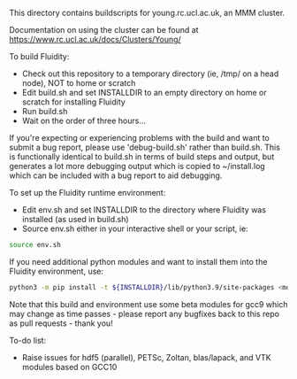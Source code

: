 This directory contains buildscripts for young.rc.ucl.ac.uk, an MMM cluster.

Documentation on using the cluster can be found at https://www.rc.ucl.ac.uk/docs/Clusters/Young/

To build Fluidity:

* Check out this repository to a temporary directory (ie, /tmp/<yourusername> on a head node), NOT to home or scratch
* Edit build.sh and set INSTALLDIR to an empty directory on home or scratch for installing Fluidity
* Run build.sh
* Wait on the order of three hours...

If you're expecting or experiencing problems with the build and want to submit a bug report, please use 'debug-build.sh'
rather than build.sh. This is functionally identical to build.sh in terms of build steps and output, but generates a lot
more debugging output which is copied to ~/install.log which can be included with a bug report to aid debugging.

To set up the Fluidity runtime environment:

* Edit env.sh and set INSTALLDIR to the directory where Fluidity was installed (as used in build.sh)
* Source env.sh either in your interactive shell or your script, ie:

```bash
source env.sh
```

If you need additional python modules and want to install them into the Fluidity environment, use:

```bash
python3 -m pip install -t ${INSTALLDIR}/lib/python3.9/site-packages <module>
```

Note that this build and environment use some beta modules for gcc9 which may change as time passes - please report
any bugfixes back to this repo as pull requests - thank you!

To-do list:

* Raise issues for hdf5 (parallel), PETSc, Zoltan, blas/lapack, and VTK modules based on GCC10
